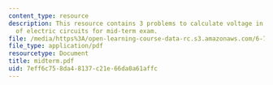 ```yaml
---
content_type: resource
description: This resource contains 3 problems to calculate voltage in differnt types
  of electric circuits for mid-term exam.
file: /media/https%3A/open-learning-course-data-rc.s3.amazonaws.com/6-776-high-speed-communication-circuits-spring-2005/7eff6c758da48137c21e66da0a61affc_midterm.pdf
file_type: application/pdf
resourcetype: Document
title: midterm.pdf
uid: 7eff6c75-8da4-8137-c21e-66da0a61affc
---
```

